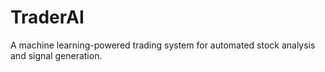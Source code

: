 # TraderAI
A machine learning-powered trading system for automated stock analysis and signal generation.
